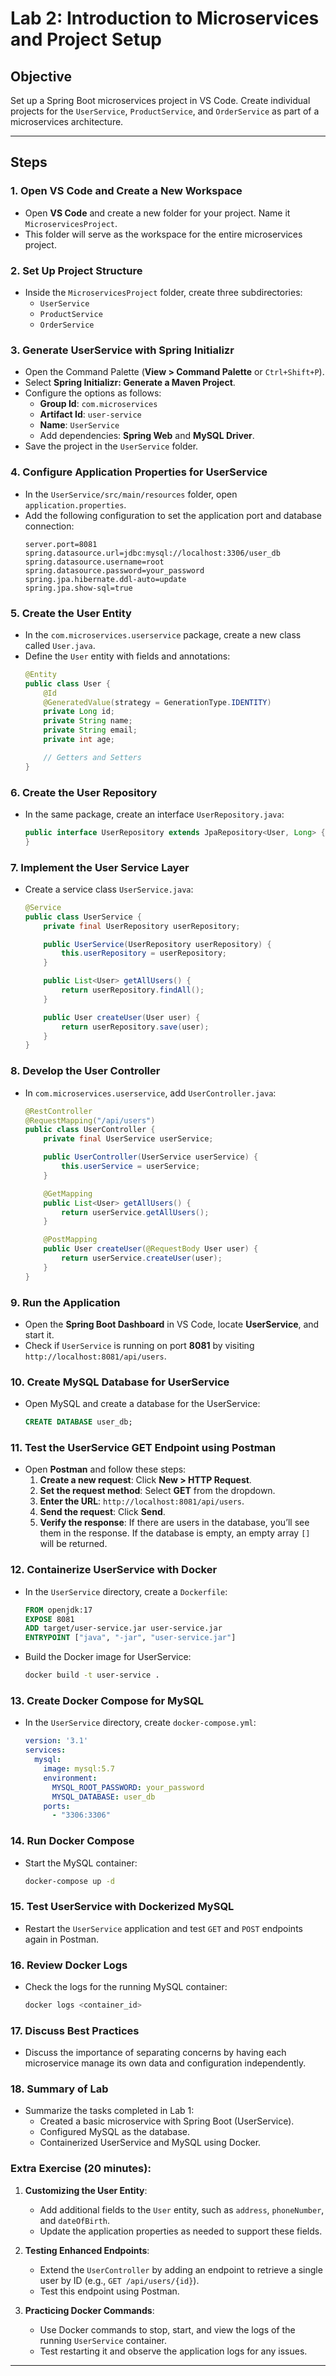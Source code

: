 # Lab 2: Introduction to Microservices and Project Setup

## Objective
Set up a Spring Boot microservices project in VS Code. Create individual projects for the `UserService`, `ProductService`, and `OrderService` as part of a microservices architecture.

---

## Steps

### 1. Open VS Code and Create a New Workspace
- Open **VS Code** and create a new folder for your project. Name it `MicroservicesProject`.
- This folder will serve as the workspace for the entire microservices project.

### 2. Set Up Project Structure
- Inside the `MicroservicesProject` folder, create three subdirectories:
  - `UserService`
  - `ProductService`
  - `OrderService`

### 3. Generate UserService with Spring Initializr
- Open the Command Palette (**View > Command Palette** or `Ctrl+Shift+P`).
- Select **Spring Initializr: Generate a Maven Project**.
- Configure the options as follows:
  - **Group Id**: `com.microservices`
  - **Artifact Id**: `user-service`
  - **Name**: `UserService`
  - Add dependencies: **Spring Web** and **MySQL Driver**.
- Save the project in the `UserService` folder.

### 4. Configure Application Properties for UserService
- In the `UserService/src/main/resources` folder, open `application.properties`.
- Add the following configuration to set the application port and database connection:
    ```properties
    server.port=8081
    spring.datasource.url=jdbc:mysql://localhost:3306/user_db
    spring.datasource.username=root
    spring.datasource.password=your_password
    spring.jpa.hibernate.ddl-auto=update
    spring.jpa.show-sql=true
    ```

### 5. Create the User Entity
- In the `com.microservices.userservice` package, create a new class called `User.java`.
- Define the `User` entity with fields and annotations:
    ```java
    @Entity
    public class User {
        @Id
        @GeneratedValue(strategy = GenerationType.IDENTITY)
        private Long id;
        private String name;
        private String email;
        private int age;

        // Getters and Setters
    }
    ```

### 6. Create the User Repository
- In the same package, create an interface `UserRepository.java`:
    ```java
    public interface UserRepository extends JpaRepository<User, Long> {
    }
    ```

### 7. Implement the User Service Layer
- Create a service class `UserService.java`:
    ```java
    @Service
    public class UserService {
        private final UserRepository userRepository;

        public UserService(UserRepository userRepository) {
            this.userRepository = userRepository;
        }

        public List<User> getAllUsers() {
            return userRepository.findAll();
        }

        public User createUser(User user) {
            return userRepository.save(user);
        }
    }
    ```

### 8. Develop the User Controller
- In `com.microservices.userservice`, add `UserController.java`:
    ```java
    @RestController
    @RequestMapping("/api/users")
    public class UserController {
        private final UserService userService;

        public UserController(UserService userService) {
            this.userService = userService;
        }

        @GetMapping
        public List<User> getAllUsers() {
            return userService.getAllUsers();
        }

        @PostMapping
        public User createUser(@RequestBody User user) {
            return userService.createUser(user);
        }
    }
    ```

### 9. Run the Application
- Open the **Spring Boot Dashboard** in VS Code, locate **UserService**, and start it.
- Check if `UserService` is running on port **8081** by visiting `http://localhost:8081/api/users`.

### 10. Create MySQL Database for UserService
- Open MySQL and create a database for the UserService:
    ```sql
    CREATE DATABASE user_db;
    ```

### 11. Test the UserService GET Endpoint using Postman
- Open **Postman** and follow these steps:
  1. **Create a new request**: Click **New > HTTP Request**.
  2. **Set the request method**: Select **GET** from the dropdown.
  3. **Enter the URL**: `http://localhost:8081/api/users`.
  4. **Send the request**: Click **Send**.
  5. **Verify the response**: If there are users in the database, you’ll see them in the response. If the database is empty, an empty array `[]` will be returned.

### 12. Containerize UserService with Docker
- In the `UserService` directory, create a `Dockerfile`:
    ```dockerfile
    FROM openjdk:17
    EXPOSE 8081
    ADD target/user-service.jar user-service.jar
    ENTRYPOINT ["java", "-jar", "user-service.jar"]
    ```
- Build the Docker image for UserService:
    ```bash
    docker build -t user-service .
    ```

### 13. Create Docker Compose for MySQL
- In the `UserService` directory, create `docker-compose.yml`:
    ```yaml
    version: '3.1'
    services:
      mysql:
        image: mysql:5.7
        environment:
          MYSQL_ROOT_PASSWORD: your_password
          MYSQL_DATABASE: user_db
        ports:
          - "3306:3306"
    ```

### 14. Run Docker Compose
- Start the MySQL container:
    ```bash
    docker-compose up -d
    ```

### 15. Test UserService with Dockerized MySQL
- Restart the `UserService` application and test `GET` and `POST` endpoints again in Postman.

### 16. Review Docker Logs
- Check the logs for the running MySQL container:
    ```bash
    docker logs <container_id>
    ```

### 17. Discuss Best Practices
- Discuss the importance of separating concerns by having each microservice manage its own data and configuration independently.

### 18. Summary of Lab
- Summarize the tasks completed in Lab 1:
  - Created a basic microservice with Spring Boot (UserService).
  - Configured MySQL as the database.
  - Containerized UserService and MySQL using Docker.

### Extra Exercise (20 minutes):

1. **Customizing the User Entity**:
   - Add additional fields to the `User` entity, such as `address`, `phoneNumber`, and `dateOfBirth`.
   - Update the application properties as needed to support these fields.

2. **Testing Enhanced Endpoints**:
   - Extend the `UserController` by adding an endpoint to retrieve a single user by ID (e.g., `GET /api/users/{id}`).
   - Test this endpoint using Postman.

3. **Practicing Docker Commands**:
   - Use Docker commands to stop, start, and view the logs of the running `UserService` container.
   - Test restarting it and observe the application logs for any issues.

---